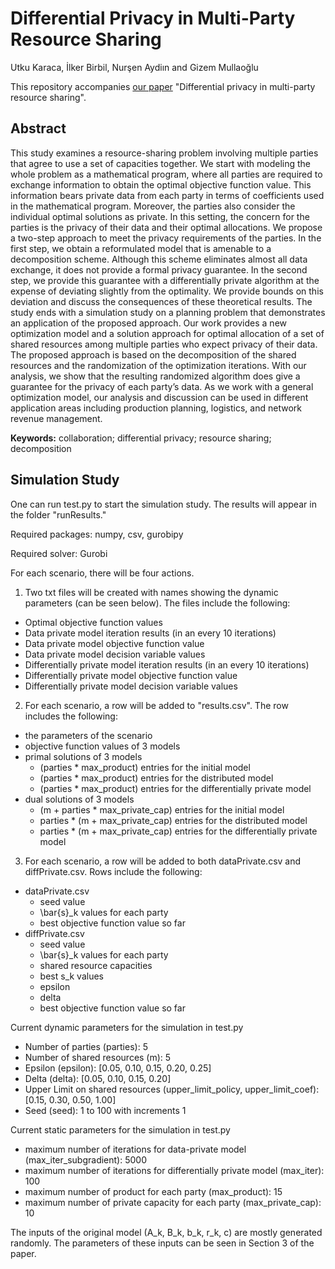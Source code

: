 # Differential Privacy in Multi-Party Resource Sharing

Utku Karaca, İlker Birbil, Nurşen Aydiın and Gizem Mullaoğlu

This repository accompanies [our
paper](http://www.optimization-online.org/DB_HTML/2021/10/8640.html) "Differential privacy in multi-party resource sharing".

## Abstract

This study examines a resource-sharing problem involving multiple
parties that agree to use a set of capacities together. We start with
modeling the whole problem as a mathematical program, where all
parties are required to exchange information to obtain the optimal
objective function value. This information bears private data from
each party in terms of coefficients used in the mathematical
program. Moreover, the parties also consider the individual optimal
solutions as private. In this setting, the concern for the parties is
the privacy of their data and their optimal allocations. We propose a
two-step approach to meet the privacy requirements of the parties. In
the first step, we obtain a reformulated model that is amenable to a
decomposition scheme. Although this scheme eliminates almost all data
exchange, it does not provide a formal privacy guarantee. In the
second step, we provide this guarantee with a differentially private
algorithm at the expense of deviating slightly from the optimality. We
provide bounds on this deviation and discuss the consequences of these
theoretical results. The study ends with a simulation study on a
planning problem that demonstrates an application of the proposed
approach. Our work provides a new optimization model and a solution
approach for optimal allocation of a set of shared resources among
multiple parties who expect privacy of their data. The proposed
approach is based on the decomposition of the shared resources and the
randomization of the optimization iterations. With our analysis, we
show that the resulting randomized algorithm does give a guarantee for
the privacy of each party’s data. As we work with a general
optimization model, our analysis and discussion can be used in
different application areas including production planning, logistics,
and network revenue management.

**Keywords:** collaboration; differential privacy; resource sharing; decomposition

## Simulation Study

One can run test.py to start the simulation study. The results will appear in the folder "runResults."

Required packages: numpy, csv, gurobipy

Required solver: Gurobi

For each scenario, there will be four actions.
1. Two txt files will be created with names showing the dynamic parameters (can be seen below). The files include the following:
- Optimal objective function values
- Data private model iteration results (in an every 10 iterations)
- Data private model objective function value
- Data private model decision variable values
- Differentially private model iteration results (in an every 10 iterations)
- Differentially private model objective function value
- Differentially private model decision variable values

2. For each scenario, a row will be added to "results.csv". The row includes the following:
- the parameters of the scenario
- objective function values of 3 models
- primal solutions of 3 models
  - (parties * max_product) entries for the initial model
  - (parties * max_product) entries for the distributed model
  - (parties * max_product) entries for the differentially private model
- dual solutions of 3 models
  - (m + parties * max_private_cap) entries for the initial model
  - parties * (m + max_private_cap) entries for the distributed model
  - parties * (m + max_private_cap) entries for the differentially private model

3. For each scenario, a row will be added to both dataPrivate.csv and
diffPrivate.csv. Rows include the following:
- dataPrivate.csv
  - seed value
  - \bar{s}_k values for each party
  -  best objective function value so far
- diffPrivate.csv
  - seed value
  - \bar{s}_k values for each party
  - shared resource capacities
  - best s_k values
  -  epsilon
  -  delta
  - best objective function value so far
		
Current dynamic parameters for the simulation in test.py
- Number of parties (parties): 5  
- Number of shared resources (m): 5
- Epsilon (epsilon): [0.05, 0.10, 0.15, 0.20, 0.25]
- Delta (delta): [0.05, 0.10, 0.15, 0.20]
- Upper Limit on shared resources (upper_limit_policy, upper_limit_coef): [0.15, 0.30, 0.50, 1.00] 
- Seed (seed): 1 to 100 with increments 1

Current static parameters for the simulation in test.py
- maximum number of iterations for data-private model (max_iter_subgradient): 5000
- maximum number of iterations for differentially private model (max_iter): 100
- maximum number of product for each party (max_product): 15
- maximum number of private capacity for each party (max_private_cap): 10

The inputs of the original model (A_k, B_k, b_k, r_k, c) are mostly generated randomly. The parameters of these inputs can be seen in Section 3 of the paper.
